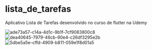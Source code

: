 # lista_de_tarefas

Aplicativo Lista de Tarefas desenvolvido no curso de flutter na Udemy

![ade73a57-c14a-4d1c-9b1f-7cf9083800c8](https://user-images.githubusercontent.com/47922321/116826372-0b55fd80-ab6a-11eb-89cf-1885dbc0fe0f.jpg)
![dea40645-7979-46cb-90e4-c26df3295e2b](https://user-images.githubusercontent.com/47922321/116826375-0f821b00-ab6a-11eb-9983-4fe615060398.jpg)
![5dbe5a5e-cffd-4909-b811-059e1f8d01a5](https://user-images.githubusercontent.com/47922321/116826381-114bde80-ab6a-11eb-9e5b-a792c2e3ae0b.jpg)
